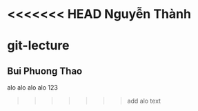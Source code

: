 <<<<<<< HEAD
Nguyễn Thành
=======
# git-lecture

## Bui Phuong Thao 
alo alo alo alo 123
>>>>>>> add alo text

